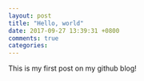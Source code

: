 ```yaml
---
layout: post
title: "Hello, world"
date: 2017-09-27 13:39:31 +0800
comments: true
categories: 
---
```



This is my first post on my github blog!

